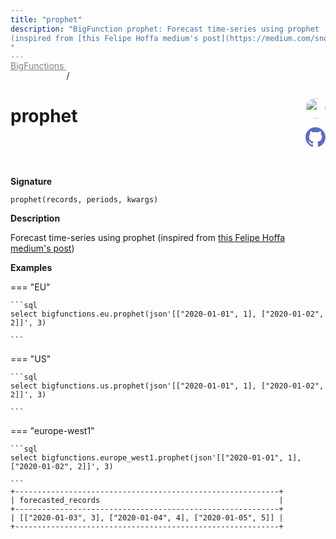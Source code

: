 ```yaml
---
title: "prophet"
description: "BigFunction prophet: Forecast time-series using prophet
(inspired from [this Felipe Hoffa medium's post](https://medium.com/snowflake/facebook-prophet-forecasts-running-in-snowflake-with-snowpark-14fc870b56ae))
"
---
```


<a style="color: gray; position: relative; top: -1rem" href="..">BigFunctions </a> / 

# prophet


<div style="position: relative; top: -4rem; margin-bottom:  -2rem; text-align: right; z-index: 9999;">
  
  <a href="https://www.linkedin.com/in/hoffa/" title="Credits: Felipe Hoffa" target="_blank">
    <img src="https://miro.medium.com/v2/resize:fill:88:88/0*ahXIMiIgudZTyqJS.jpeg" width="32" style=" border-radius: 50% !important">
  </a>
  
  <a href="prophet.yaml" title="Edit on GitHub" target="_blank"><svg xmlns="http://www.w3.org/2000/svg" width="32" height="32" viewBox="0 0 24 24"><path fill="#5d6cc0" d="M12 0c-6.626 0-12 5.373-12 12 0 5.302 3.438 9.8 8.207 11.387.599.111.793-.261.793-.577v-2.234c-3.338.726-4.033-1.416-4.033-1.416-.546-1.387-1.333-1.756-1.333-1.756-1.089-.745.083-.729.083-.729 1.205.084 1.839 1.237 1.839 1.237 1.07 1.834 2.807 1.304 3.492.997.107-.775.418-1.305.762-1.604-2.665-.305-5.467-1.334-5.467-5.931 0-1.311.469-2.381 1.236-3.221-.124-.303-.535-1.524.117-3.176 0 0 1.008-.322 3.301 1.23.957-.266 1.983-.399 3.003-.404 1.02.005 2.047.138 3.006.404 2.291-1.552 3.297-1.23 3.297-1.23.653 1.653.242 2.874.118 3.176.77.84 1.235 1.911 1.235 3.221 0 4.609-2.807 5.624-5.479 5.921.43.372.823 1.102.823 2.222v3.293c0 .319.192.694.801.576 4.765-1.589 8.199-6.086 8.199-11.386 0-6.627-5.373-12-12-12z"/></svg></a>
</div>



**Signature** 
```
prophet(records, periods, kwargs)
```

**Description**

Forecast time-series using prophet
(inspired from [this Felipe Hoffa medium's post](https://medium.com/snowflake/facebook-prophet-forecasts-running-in-snowflake-with-snowpark-14fc870b56ae))






**Examples**













=== "EU"

    ```sql
    select bigfunctions.eu.prophet(json'[["2020-01-01", 1], ["2020-01-02", 2]]', 3)
    
    ```




=== "US"

    ```sql
    select bigfunctions.us.prophet(json'[["2020-01-01", 1], ["2020-01-02", 2]]', 3)
    
    ```




=== "europe-west1"

    ```sql
    select bigfunctions.europe_west1.prophet(json'[["2020-01-01", 1], ["2020-01-02", 2]]', 3)
    
    ```









<pre style="margin-top: -1rem;">
<code style="padding-top: 0px; padding-bottom: 0px;">+-----------------------------------------------------------+
| forecasted_records                                        |
+-----------------------------------------------------------+
| [[&#34;2020-01-03&#34;, 3], [&#34;2020-01-04&#34;, 4], [&#34;2020-01-05&#34;, 5]] |
+-----------------------------------------------------------+
</code>
</pre>










